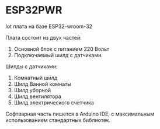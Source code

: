 # ESP32PWR
Iot плата на базе ESP32-wroom-32

Плата состоит из двух частей:
1. Основной блок с питанием 220 Вольт
2. Подключаемый шилд с датчиками.

Шилды с датчиками:
1. Комнатный шилд
2. Шилд Ванной комнаты
3. Шилд уборной
4. Шилд вентилятора
5. Шилд электрического счетчика

Софтварная часть пишется в Arduino IDE, с максимальным использованием стандартных библиотек.



